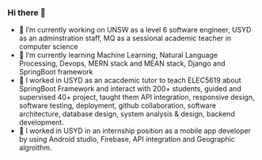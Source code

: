 ### Hi there 👋

- 🔭 I’m currently working on UNSW as a level 6 software engineer, USYD as an adminstration staff, MQ as a sessional academic teacher in computer science
- 🌱 I’m currently learning Machine Learning, Natural Language Processing, Devops, MERN stack and MEAN stack, Django and SpringBoot framework
- 💼 I worked in USYD as an acacdemic tutor to teach ELEC5619 about SpringBoot Framework and interact with 200+ students, guided and supervised 40+ project, taught them API integration, responsive design, software testing, deployment, github collaboration, software architecture, database design, system analysis & design, backend development.
- 📳 I worked in USYD in an internship position as a mobile app developer by using Android studio, Firebase, API integration and Geographic algroithm.
<!--
**richard110110/richard110110** is a ✨ _special_ ✨ repository because its `README.md` (this file) appears on your GitHub profile.

Here are some ideas to get you started:

- 🔭 I’m currently working on ...
- 🌱 I’m currently learning ...
- 👯 I’m looking to collaborate on ...
- 🤔 I’m looking for help with ...
- 💬 Ask me about ...
- 📫 How to reach me: ...
- 😄 Pronouns: ...
- ⚡ Fun fact: ...
-->
